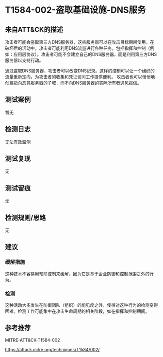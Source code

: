 # T1584-002-盗取基础设施-DNS服务

## 来自ATT&CK的描述

攻击者可能会盗取第三方DNS服务器，这些服务器可以在攻击目标期间使用。在破坏后的活动中，攻击者可能利用DNS流量进行各种任务，包括指挥和控制（例如：应用层协议）。攻击者可能不会建立自己的DNS服务器，而是利用第三方DNS服务器以支持行动。

通过盗取DNS服务器，攻击者可以改变DNS记录。这样的控制可以让一个组织的流量重新定向，为攻击者的收集和凭证访问工作提供便利。 攻击者也可以悄悄地创建指向恶意服务器的子域，而不向DNS服务器的实际所有者通风报信。

## 测试案例

暂无

## 检测日志

无法有效监测

## 测试复现

无

## 测试留痕

无

## 检测规则/思路

无

## 建议

### 缓解措施

这种技术不容易用预防控制来缓解，因为它是基于企业防御和控制范围之外的行为。

### 检测

这种活动大多发生在防御团队（组织）的能见度之外，使得对这种行为的检测变得困难。检测工作可能集中在攻击生命周期的相关阶段，如在指挥和控制期间。

## 参考推荐

MITRE-ATT&CK-T1584-002

<https://attack.mitre.org/techniques/T1584/002/>
